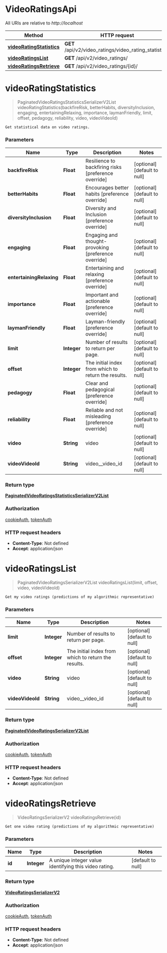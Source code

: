 # VideoRatingsApi

All URIs are relative to *http://localhost*

Method | HTTP request | Description
------------- | ------------- | -------------
[**videoRatingStatistics**](VideoRatingsApi.md#videoRatingStatistics) | **GET** /api/v2/video_ratings/video_rating_statistics/ | 
[**videoRatingsList**](VideoRatingsApi.md#videoRatingsList) | **GET** /api/v2/video_ratings/ | 
[**videoRatingsRetrieve**](VideoRatingsApi.md#videoRatingsRetrieve) | **GET** /api/v2/video_ratings/{id}/ | 


<a name="videoRatingStatistics"></a>
# **videoRatingStatistics**
> PaginatedVideoRatingsStatisticsSerializerV2List videoRatingStatistics(backfireRisk, betterHabits, diversityInclusion, engaging, entertainingRelaxing, importance, laymanFriendly, limit, offset, pedagogy, reliability, video, videoVideoId)



    Get statistical data on video ratings.

### Parameters

Name | Type | Description  | Notes
------------- | ------------- | ------------- | -------------
 **backfireRisk** | **Float**| Resilience to backfiring risks [preference override] | [optional] [default to null]
 **betterHabits** | **Float**| Encourages better habits [preference override] | [optional] [default to null]
 **diversityInclusion** | **Float**| Diversity and Inclusion [preference override] | [optional] [default to null]
 **engaging** | **Float**| Engaging and thought-provoking [preference override] | [optional] [default to null]
 **entertainingRelaxing** | **Float**| Entertaining and relaxing [preference override] | [optional] [default to null]
 **importance** | **Float**| Important and actionable [preference override] | [optional] [default to null]
 **laymanFriendly** | **Float**| Layman-friendly [preference override] | [optional] [default to null]
 **limit** | **Integer**| Number of results to return per page. | [optional] [default to null]
 **offset** | **Integer**| The initial index from which to return the results. | [optional] [default to null]
 **pedagogy** | **Float**| Clear and pedagogical [preference override] | [optional] [default to null]
 **reliability** | **Float**| Reliable and not misleading [preference override] | [optional] [default to null]
 **video** | **String**| video | [optional] [default to null]
 **videoVideoId** | **String**| video__video_id | [optional] [default to null]

### Return type

[**PaginatedVideoRatingsStatisticsSerializerV2List**](..//Models/PaginatedVideoRatingsStatisticsSerializerV2List.md)

### Authorization

[cookieAuth](../README.md#cookieAuth), [tokenAuth](../README.md#tokenAuth)

### HTTP request headers

- **Content-Type**: Not defined
- **Accept**: application/json

<a name="videoRatingsList"></a>
# **videoRatingsList**
> PaginatedVideoRatingsSerializerV2List videoRatingsList(limit, offset, video, videoVideoId)



    Get my video ratings (predictions of my algorithmic representative)

### Parameters

Name | Type | Description  | Notes
------------- | ------------- | ------------- | -------------
 **limit** | **Integer**| Number of results to return per page. | [optional] [default to null]
 **offset** | **Integer**| The initial index from which to return the results. | [optional] [default to null]
 **video** | **String**| video | [optional] [default to null]
 **videoVideoId** | **String**| video__video_id | [optional] [default to null]

### Return type

[**PaginatedVideoRatingsSerializerV2List**](..//Models/PaginatedVideoRatingsSerializerV2List.md)

### Authorization

[cookieAuth](../README.md#cookieAuth), [tokenAuth](../README.md#tokenAuth)

### HTTP request headers

- **Content-Type**: Not defined
- **Accept**: application/json

<a name="videoRatingsRetrieve"></a>
# **videoRatingsRetrieve**
> VideoRatingsSerializerV2 videoRatingsRetrieve(id)



    Get one video rating (predictions of my algorithmic representative)

### Parameters

Name | Type | Description  | Notes
------------- | ------------- | ------------- | -------------
 **id** | **Integer**| A unique integer value identifying this video rating. | [default to null]

### Return type

[**VideoRatingsSerializerV2**](..//Models/VideoRatingsSerializerV2.md)

### Authorization

[cookieAuth](../README.md#cookieAuth), [tokenAuth](../README.md#tokenAuth)

### HTTP request headers

- **Content-Type**: Not defined
- **Accept**: application/json

